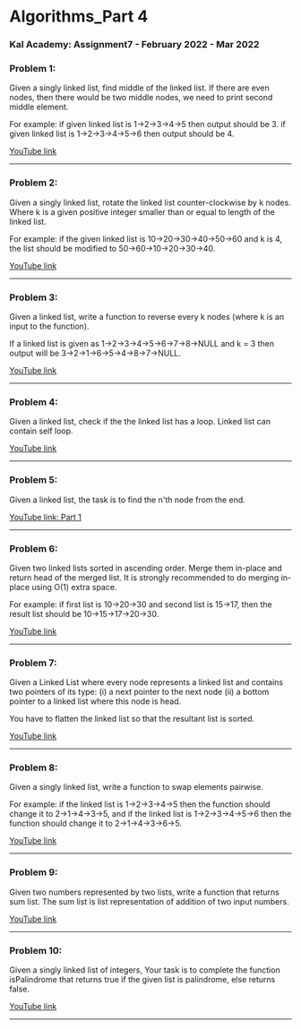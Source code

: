 # Algorithms_Part 4

### Kal Academy: Assignment7 - February 2022 - Mar 2022 

### Problem 1: 
Given a singly linked list, find middle of the linked list. If there are even nodes, then there would be two middle nodes, we need to print second middle element.

For example:
if given linked list is 1->2->3->4->5 then output should be 3. 
if given linked list is 1->2->3->4->5->6 then output should be 4.

[YouTube link](https://youtu.be/mh4aeqyWA3o) 

---

### Problem 2: 
Given a singly linked list, rotate the linked list counter-clockwise by k nodes. Where k is a given positive integer smaller than or equal to length of the linked list. 

For example: if the given linked list is 10->20->30->40->50->60 and k is 4, the list should be modified to 50->60->10->20->30->40.

[YouTube link](https://youtu.be/P86CTGJiEDg) 

---

### Problem 3: 
Given a linked list, write a function to reverse every k nodes (where k is an input to the function).

If a linked list is given as 1->2->3->4->5->6->7->8->NULL and k = 3 then output will be 3->2->1->6->5->4->8->7->NULL.

[YouTube link](https://youtu.be/rAz7jnsL4VY) 

---

### Problem 4: 
Given a linked list, check if the the linked list has a loop. Linked list can contain self loop.

[YouTube link](https://youtu.be/vIPEIWGHt24) 

---

### Problem 5: 
Given a linked list, the task is to find the n'th node from the end.

[YouTube link: Part 1](https://youtu.be/_x9qNLoJOLI) 

---

### Problem 6: 
Given two linked lists sorted in ascending order. Merge them in-place and return head of the merged list. It is strongly recommended to do merging in-place using O(1) extra space.  

For example: if first list is 10->20->30 and second list is 15->17, then the result list should be 10->15->17->20->30.

[YouTube link](https://youtu.be/v9twZVmdX6k) 

---

### Problem 7: 
Given a Linked List where every node represents a linked list and contains two pointers of its type:
(i) a next pointer to the next node
(ii) a bottom pointer to a linked list where this node is head.

You have to flatten the linked list so that the resultant list is sorted.

[YouTube link](https://youtu.be/QRHBRsiBVRs) 

---

### Problem 8: 
Given a singly linked list, write a function to swap elements pairwise. 

For example: if the linked list is 1->2->3->4->5 then the function should change it to 2->1->4->3->5, 
and 
if the linked list is 1->2->3->4->5->6 then the function should change it to 2->1->4->3->6->5.

[YouTube link](https://youtu.be/aEEBfwOWHb0) 

---

### Problem 9: 
Given two numbers represented by two lists, write a function that returns sum list. The sum list is list representation of addition of two input numbers.

[YouTube link](https://youtu.be/PxioTEKYUu8) 

---

### Problem 10: 
 Given a singly linked list of integers, Your task is to complete the function isPalindrome that returns true if the given list is palindrome, else returns false.

[YouTube link](https://youtu.be/ar0gq5YY5fY) 

---


 
